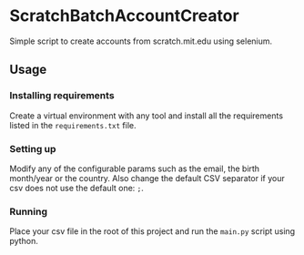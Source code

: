 # ScratchBatchAccountCreator
Simple script to create accounts from scratch.mit.edu using selenium.

## Usage

### Installing requirements

Create a virtual environment with any tool and install all the requirements listed in the `requirements.txt` file.

### Setting up

Modify any of the configurable params such as the email, the birth month/year or the country. 
Also change the default CSV separator if your csv does not use the default one: `;`.

### Running

Place your csv file in the root of this project and run the `main.py` script using python.
